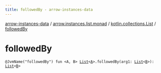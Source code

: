 ```yaml
---
title: followedBy - arrow-instances-data
---
```


[arrow-instances-data](../../index.html) / [arrow.instances.list.monad](../index.html) / [kotlin.collections.List](index.html) / [followedBy](./followed-by.html)

# followedBy

`@JvmName("followedBy") fun <A, B> `[`List`](https://kotlinlang.org/api/latest/jvm/stdlib/kotlin.collections/-list/index.html)`<`[`A`](followed-by.html#A)`>.followedBy(arg1: `[`List`](https://kotlinlang.org/api/latest/jvm/stdlib/kotlin.collections/-list/index.html)`<`[`B`](followed-by.html#B)`>): `[`List`](https://kotlinlang.org/api/latest/jvm/stdlib/kotlin.collections/-list/index.html)`<`[`B`](followed-by.html#B)`>`